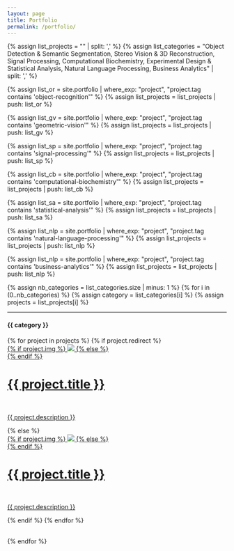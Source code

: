 ```yaml
---
layout: page
title: Portfolio
permalink: /portfolio/
---
```


{% assign list_projects = "" | split: ',' %}
{% assign list_categories = "Object Detection & Semantic Segmentation, Stereo Vision & 3D Reconstruction, Signal Processing, Computational Biochemistry, Experimental Design & Statistical Analysis, Natural Language Processing, Business Analytics" | split: ',' %}

{% assign list_or = site.portfolio | 
      where_exp: "project", "project.tag contains 'object-recognition'" %}
{% assign list_projects = list_projects | push: list_or %}

{% assign list_gv = site.portfolio | 
      where_exp: "project", "project.tag contains 'geometric-vision'" %}
{% assign list_projects = list_projects | push: list_gv %}

{% assign list_sp = site.portfolio | 
      where_exp: "project", "project.tag contains 'signal-processing'" %}
{% assign list_projects = list_projects | push: list_sp %}

{% assign list_cb = site.portfolio | 
      where_exp: "project", "project.tag contains 'computational-biochemistry'" %}
{% assign list_projects = list_projects | push: list_cb %}

{% assign list_sa = site.portfolio | 
      where_exp: "project", "project.tag contains 'statistical-analysis'" %}
{% assign list_projects = list_projects | push: list_sa %}

{% assign list_nlp = site.portfolio | 
      where_exp: "project", "project.tag contains 'natural-language-processing'" %}
{% assign list_projects = list_projects | push: list_nlp %}

{% assign list_nlp = site.portfolio | 
      where_exp: "project", "project.tag contains 'business-analytics'" %}
{% assign list_projects = list_projects | push: list_nlp %}

{% assign nb_categories = list_categories.size | minus: 1 %}
{% for i in (0..nb_categories) %}
{% assign category = list_categories[i] %}
{% assign projects = list_projects[i] %}

<hr class="clearboth"/>
<h4 class="clearboth">{{ category }}</h4>
{% for project in projects %}
{% if project.redirect %}
<div class="project">
    <div class="thumbnail">
        <a href="{{ project.redirect }}" target="_blank">
        {% if project.img %}
        <img class="thumbnail" src="{{ site.baseurl }}/{{ project.img }}"/>
        {% else %}
        <div class="thumbnail blankbox"></div>
        {% endif %}    
        <span>
            <h1>{{ project.title }}</h1>
            <br/>
            <p>{{ project.description }}</p>
        </span>
        </a>
    </div>
</div>
{% else %}

<div class="project ">
    <div class="thumbnail">
        <a href="{{ site.baseurl }}{{ project.url }}">
        {% if project.img %}
        <img class="thumbnail" src="{{ site.baseurl }}/{{ project.img }}"/>
        {% else %}
        <div class="thumbnail blankbox"></div>
        {% endif %}    
        <span>
            <h1>{{ project.title }}</h1>
            <br/>
            <p>{{ project.description }}</p>
        </span>
        </a>
    </div>
</div>

{% endif %}
{% endfor %}

<br class="clearboth"/>
{% endfor %}
